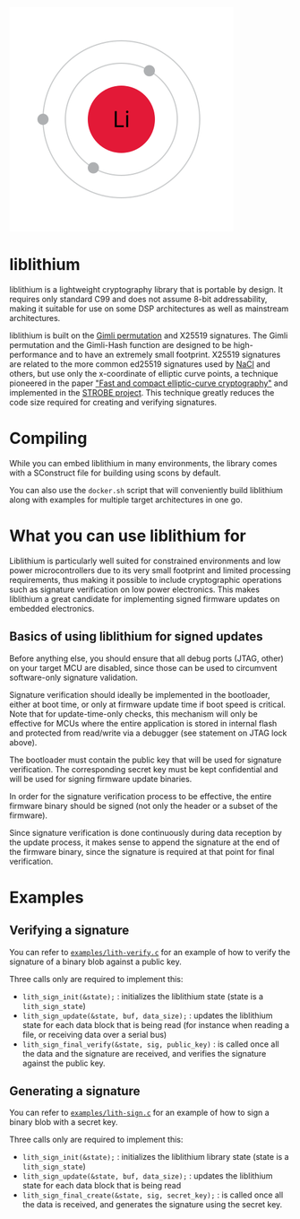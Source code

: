 ![Lithium](lithium.svg)

# liblithium

liblithium is a lightweight cryptography library that is portable by design. It
requires only standard C99 and does not assume 8-bit addressability, making it
suitable for use on some DSP architectures as well as mainstream architectures.

liblithium is built on the [Gimli permutation](https://gimli.cr.yp.to/) and
X25519 signatures. The Gimli permutation and the Gimli-Hash function are
designed to be high-performance and to have an extremely small footprint.
X25519 signatures are related to the more common ed25519 signatures used by
[NaCl](https://nacl.cr.yp.to/) and others, but use only the x-coordinate of
elliptic curve points, a technique pioneered in the paper ["Fast and compact
elliptic-curve cryptography"](https://www.shiftleft.org/papers/fff/) and
implemented in the [STROBE project](https://sourceforge.net/projects/strobe/).
This technique greatly reduces the code size required for creating and
verifying signatures.

# Compiling

While you can embed liblithium in many environments, the library comes with a
SConstruct file for building using scons by default.

You can also use the `docker.sh` script that will conveniently build
liblithium along with examples for multiple target architectures in one go.

# What you can use liblithium for

Liblithium is particularly well suited for constrained environments and low
power microcontrollers due to its very small footprint and limited
processing requirements, thus making it possible to include cryptographic
operations such as signature verification on low power electronics. This makes
liblithium a great candidate for implementing signed firmware updates on
embedded electronics.

## Basics of using liblithium for signed updates

Before anything else, you should ensure that all debug ports (JTAG, other) on
your target MCU are disabled, since those can be used to circumvent
software-only signature validation.

Signature verification should ideally be implemented in the bootloader, either
at boot time, or only at firmware update time if boot speed is critical.
Note that for update-time-only checks, this mechanism will only be effective
for MCUs where the entire application is stored in internal flash and protected
from read/write via a debugger (see statement on JTAG lock above).

The bootloader must contain the public key that will be used for signature
verification. The corresponding secret key must be kept confidential and will
be used for signing firmware update binaries.

In order for the signature verification process to be effective, the entire
firmware binary should be signed (not only the header or a subset of the
firmware).

Since signature verification is done continuously during data reception by the
update process, it makes sense to append the signature at the end of the
firmware binary, since the signature is required at that point for final
verification.

# Examples

## Verifying a signature

You can refer to [`examples/lith-verify.c`](examples/lith-verify.c) for an
example of how to verify the signature of a binary blob against a public key.

Three calls only are required to implement this:

- `lith_sign_init(&state);` : initializes the liblithium state (state is
   a `lith_sign_state`)
- `lith_sign_update(&state, buf, data_size);` : updates the liblithium
  state for each data block that is being read (for instance when
  reading a file, or receiving data over a serial bus)
- `lith_sign_final_verify(&state, sig, public_key)` : is called once all the
  data and the signature are received, and verifies the signature against the
  public key.

## Generating a signature

You can refer to [`examples/lith-sign.c`](examples/lith-sign.c) for an example
of how to sign a binary blob with a secret key.

Three calls only are required to implement this:

- `lith_sign_init(&state);` : initializes the liblithium library state (state
  is a `lith_sign_state`)
- `lith_sign_update(&state, buf, data_size);` : updates the liblithium
  state for each data block that is being read
- `lith_sign_final_create(&state, sig, secret_key);` : is called once all the
  data is received, and generates the signature using the secret key.
